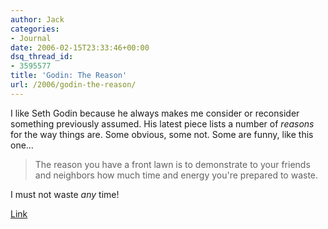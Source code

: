 ```yaml
---
author: Jack
categories:
- Journal
date: 2006-02-15T23:33:46+00:00
dsq_thread_id:
- 3595577
title: 'Godin: The Reason'
url: /2006/godin-the-reason/
---
```


I like Seth Godin because he always makes me consider or reconsider something previously assumed. His latest piece lists a number of _reasons_ for the way things are. Some obvious, some not. Some are funny, like this one&#8230; 

> The reason you have a front lawn is to demonstrate to your friends and neighbors how much time and energy you're prepared to waste. 

I must not waste *any* time! 

[Link](http://sethgodin.typepad.com/seths\_blog/2006/02/the\_reason.html)
